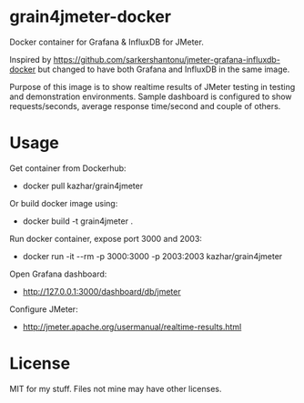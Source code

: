# grain4jmeter-docker
Docker container for Grafana &amp; InfluxDB for JMeter.

Inspired by https://github.com/sarkershantonu/jmeter-grafana-influxdb-docker but changed to have both Grafana and InfluxDB in the same image.

Purpose of this image is to show realtime results of JMeter testing in testing and demonstration environments.
Sample dashboard is configured to show requests/seconds, average response time/second and couple of others.



# Usage

Get container from Dockerhub:

- docker pull kazhar/grain4jmeter

Or build docker image using:

- docker build -t grain4jmeter .

Run docker container, expose port 3000 and 2003:

- docker run -it --rm -p 3000:3000 -p 2003:2003 kazhar/grain4jmeter

Open Grafana dashboard:

- http://127.0.0.1:3000/dashboard/db/jmeter

Configure JMeter:

- http://jmeter.apache.org/usermanual/realtime-results.html


# License

MIT for my stuff. Files not mine may have other licenses.
